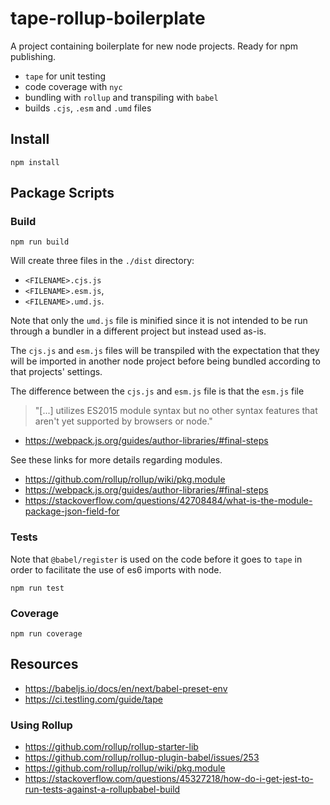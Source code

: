 # tape-rollup-boilerplate 

A project containing boilerplate for new node projects. Ready for npm publishing.
 
* `tape` for unit testing 
* code coverage with `nyc` 
* bundling with `rollup` and transpiling with `babel`
* builds `.cjs`, `.esm` and `.umd` files

## Install

```
npm install
```

## Package Scripts

### Build

```
npm run build
```

Will create three files in the `./dist` directory:

* `<FILENAME>.cjs.js`
* `<FILENAME>.esm.js`, 
* `<FILENAME>.umd.js`. 

Note that only the `umd.js` file is minified since it is not intended to be run through a bundler in a different project but instead used as-is. 

The `cjs.js` and `esm.js` files will be transpiled with the expectation that they will be imported in another node project before being bundled according to that projects' settings.

The difference between the `cjs.js` and `esm.js` file is that the `esm.js` file

> "[...] utilizes ES2015 module syntax but no other syntax features that aren't yet supported by browsers or node."
* https://webpack.js.org/guides/author-libraries/#final-steps

See these links for more details regarding modules.

* <https://github.com/rollup/rollup/wiki/pkg.module>
* <https://webpack.js.org/guides/author-libraries/#final-steps>
* <https://stackoverflow.com/questions/42708484/what-is-the-module-package-json-field-for>

### Tests

Note that `@babel/register` is used on the code before it goes to `tape` in order to facilitate the use of es6 imports with node.

```
npm run test
```

### Coverage

```
npm run coverage
```

## Resources

* https://babeljs.io/docs/en/next/babel-preset-env
* <https://ci.testling.com/guide/tape>

### Using Rollup

* <https://github.com/rollup/rollup-starter-lib>
* <https://github.com/rollup/rollup-plugin-babel/issues/253>
* <https://github.com/rollup/rollup/wiki/pkg.module>
* <https://stackoverflow.com/questions/45327218/how-do-i-get-jest-to-run-tests-against-a-rollupbabel-build>
